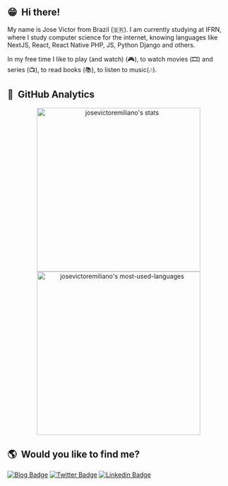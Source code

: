 ## 😁&nbsp; Hi there! 

My name is Jose Victor from Brazil (🇧🇷). I am currently studying at IFRN, where I study computer science for the internet, knowing languages like NextJS, React, React Native PHP, JS, Python Django and others.

In my free time I like to play (and watch) (🎮), to watch movies (🎞️) and series (📺), to read books (📚), to listen to music(🎶).
<br>

## 👾&nbsp; GitHub Analytics

<p align="center">
<img width="370em" src="https://github-readme-stats.vercel.app/api?username=josevictoremiliano&show_icons=true&theme=tokyonight" alt="josevictoremiliano's stats"/>
<img width="370em" src="https://github-readme-stats.vercel.app/api/top-langs/?username=josevictoremiliano&layout=compact&theme=tokyonight" alt="josevictoremiliano's most-used-languages"/>
</p>

## 🌎&nbsp; Would you like to find me?

[![Blog Badge](https://img.shields.io/badge/Portifólio-Jvictor-blue)](https://josevictoremiliano.github.io/meuportifolio/)
[![Twitter Badge](https://img.shields.io/badge/-Twitter-1ca0f1?style=flat-square&labelColor=1ca0f1&logo=twitter&logoColor=white)](https://twitter.com/j_victorms)
[![Linkedin Badge](https://img.shields.io/badge/-LinkedIn-blue?style=flat-square&logo=Linkedin&logoColor=white)](https://www.linkedin.com/in/jose-victor-83334073/)
